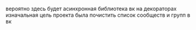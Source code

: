 вероятно здесь будет асинхронная библиотека вк на декораторах
изначальная цель проекта была почистить список сообществ и групп в вк
